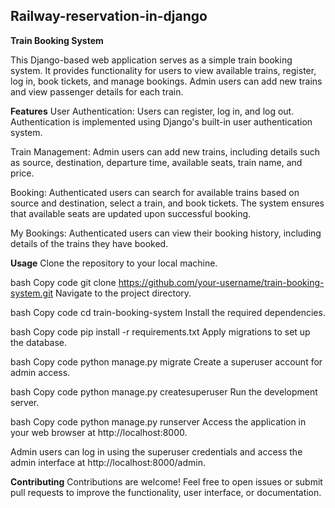 ## Railway-reservation-in-django
**Train Booking System**

This Django-based web application serves as a simple train booking system. It provides functionality for users to view available trains, register, log in, book tickets, and manage bookings. Admin users can add new trains and view passenger details for each train.

**Features**
User Authentication: Users can register,
log in, and log out. 
Authentication is implemented using Django's built-in user authentication system.

Train Management: Admin users can add new trains, 
including details such as source,
destination, departure time,
available seats,
train name,
and price.

Booking: Authenticated users can search for available trains based on source and destination,
select a train,
and book tickets.
The system ensures that available seats are updated upon successful booking.

My Bookings: Authenticated users can view their booking history,
including details of the trains they have booked.

**Usage**
Clone the repository to your local machine.

bash
Copy code
git clone https://github.com/your-username/train-booking-system.git
Navigate to the project directory.

bash
Copy code
cd train-booking-system
Install the required dependencies.

bash
Copy code
pip install -r requirements.txt
Apply migrations to set up the database.

bash
Copy code
python manage.py migrate
Create a superuser account for admin access.

bash
Copy code
python manage.py createsuperuser
Run the development server.

bash
Copy code
python manage.py runserver
Access the application in your web browser at http://localhost:8000.

Admin users can log in using the superuser credentials and access the admin interface at http://localhost:8000/admin.



**Contributing**
Contributions are welcome! Feel free to open issues or submit pull requests to improve the functionality, user interface, or documentation.
